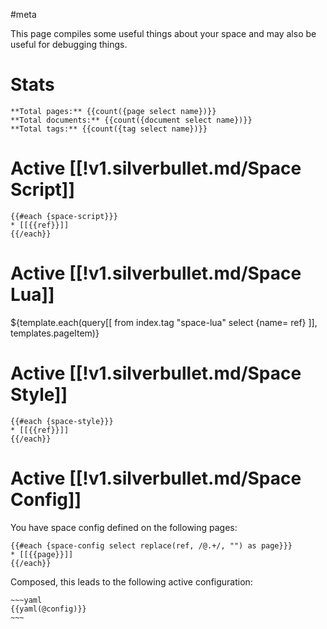#meta

This page compiles some useful things about your space and may also be useful for debugging things.

# Stats
```template
**Total pages:** {{count({page select name})}}
**Total documents:** {{count({document select name})}}
**Total tags:** {{count({tag select name})}}
```

# Active [[!v1.silverbullet.md/Space Script]]
```template
{{#each {space-script}}}
* [[{{ref}}]]
{{/each}}
```

# Active [[!v1.silverbullet.md/Space Lua]]
${template.each(query[[
  from index.tag "space-lua"
  select {name= ref}
]], templates.pageItem)}

# Active [[!v1.silverbullet.md/Space Style]]
```template
{{#each {space-style}}}
* [[{{ref}}]]
{{/each}}
```

# Active [[!v1.silverbullet.md/Space Config]]
You have space config defined on the following pages:
```template
{{#each {space-config select replace(ref, /@.+/, "") as page}}}
* [[{{page}}]]
{{/each}}
```

Composed, this leads to the following active configuration:
```template
~~~yaml
{{yaml(@config)}}
~~~
```
